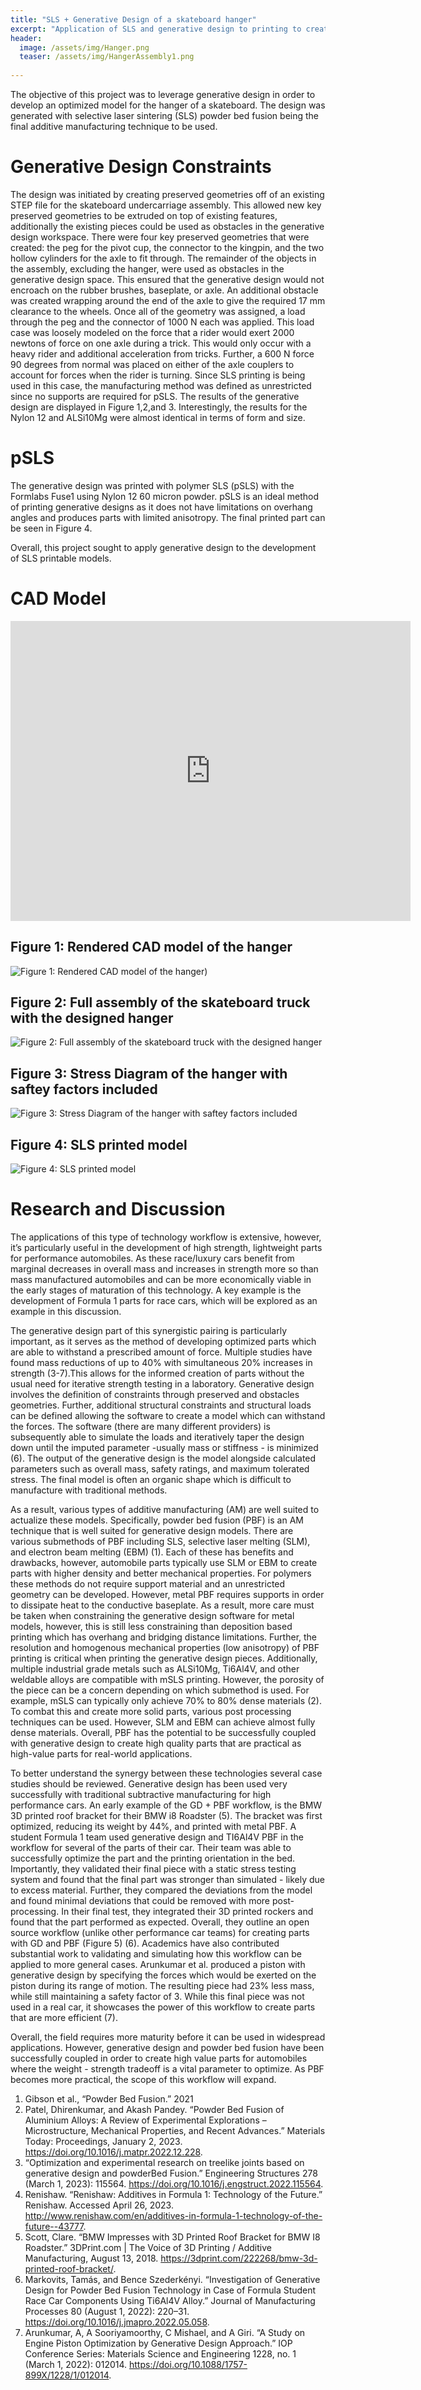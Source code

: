 ```yaml
---
title: "SLS + Generative Design of a skateboard hanger"
excerpt: "Application of SLS and generative design to printing to create a skateboard hanger"
header:
  image: /assets/img/Hanger.png
  teaser: /assets/img/HangerAssembly1.png
   
---
```


The objective of this project was to leverage generative design in order to develop an optimized model for the hanger of a skateboard. The design was generated with selective laser sintering  (SLS) powder bed fusion being the final additive manufacturing technique to be used. 

# Generative Design Constraints

The design was initiated by creating preserved geometries off of an existing STEP file for the skateboard undercarriage assembly. This allowed new key preserved geometries to be extruded on top of existing features, additionally the existing pieces could be used as obstacles in the generative design workspace. There were four key preserved geometries that were created: the peg for the pivot cup, the connector to the kingpin, and the two hollow cylinders for the axle to fit through. The remainder of the objects in the assembly, excluding the hanger, were used as obstacles in the generative design space. This ensured that the generative design would not encroach on the rubber brushes, baseplate, or axle. An additional obstacle was created wrapping around the end of the axle to give the required 17 mm clearance to the wheels. Once all of the geometry was assigned, a load through the peg and the connector of 1000 N each was applied. This load case was loosely modeled on the force that a rider would exert  2000 newtons of force on one axle during a trick. This would only occur with a heavy rider and additional acceleration from tricks. Further, a 600 N force 90 degrees from normal was placed on either of the axle couplers to account for forces when the rider is turning. Since SLS printing is being used in this case, the manufacturing method was defined as unrestricted since no supports are required for pSLS. The results of the generative design are displayed in Figure 1,2,and 3. Interestingly, the results for the Nylon 12 and ALSi10Mg were almost identical in terms of form and size.


# pSLS

The generative design was printed with polymer SLS (pSLS) with the Formlabs Fuse1 using Nylon 12 60 micron powder. pSLS is an ideal method of printing generative designs as it does not have limitations on overhang angles and produces parts with limited anisotropy. The final printed part can be seen in Figure 4.


Overall, this project sought to apply generative design to the development of SLS printable models. 


# CAD Model
<iframe src="https://vanderbilt643.autodesk360.com/shares/public/SH512d4QTec90decfa6e5f43cc7128a5806f?mode=embed" width="640" height="480" allowfullscreen="true" webkitallowfullscreen="true" mozallowfullscreen="true"  frameborder="0"></iframe>

## Figure 1: Rendered CAD model of the hanger

![Figure 1: Rendered CAD model of the hanger)](/assets/img/Hanger.png)

## Figure 2: Full assembly of the skateboard truck with the designed hanger
![Figure 2: Full assembly of the skateboard truck with the designed hanger](/assets/img/HangerAssembly1.png)

## Figure 3: Stress Diagram of the hanger with saftey factors included
![Figure 3: Stress Diagram of the hanger with saftey factors included](/assets/img/StressDiagramHanger.png)


## Figure 4: SLS printed model
![Figure 4: SLS printed model](/assets/img/Fluidic1.jpg)



# Research and Discussion

The applications of this type of technology workflow is extensive, however, it’s particularly useful in the development of high strength, lightweight parts for performance automobiles. As these race/luxury cars benefit from marginal decreases in overall mass and increases in strength more so than mass manufactured automobiles and can be more economically viable in the early stages of maturation of this technology. A key example is the development of Formula 1 parts for race cars, which will be explored as an example in this discussion. 
 
The generative design part of this synergistic pairing is particularly important, as it serves as the method of developing optimized parts which are able to withstand a prescribed amount of force. Multiple studies have found mass reductions of up to 40% with simultaneous 20% increases in strength (3-7).This allows for the informed creation of parts without the usual need for iterative strength testing in a laboratory. Generative design involves the definition of constraints through preserved and obstacles geometries. Further, additional structural constraints and structural loads can be defined allowing the software to create a model which can withstand the forces. The software (there are many different providers) is subsequently able to simulate the loads and iteratively taper the design down until the imputed parameter -usually mass or stiffness - is minimized (6). The output of the generative design is the model alongside calculated parameters such as overall mass, safety ratings, and maximum tolerated stress. The final model is often an organic shape which is difficult to manufacture with traditional methods. 

As a result, various types of additive manufacturing (AM) are well suited to actualize these models. Specifically, powder bed fusion (PBF) is an AM technique that is well suited for generative design models. There are various submethods of PBF including SLS, selective laser melting (SLM), and electron beam melting (EBM) (1). Each of these has benefits and drawbacks, however, automobile parts typically use SLM or EBM to create parts with higher density and better mechanical properties. For polymers these methods do not require support material and an unrestricted geometry can be developed. However, metal PBF requires supports in order to dissipate heat to the conductive baseplate. As a result, more care must be taken when constraining the generative design software for metal models, however, this is still less constraining than deposition based printing which has overhang and bridging distance limitations. Further, the resolution and homogenous mechanical properties (low anisotropy) of PBF printing is critical when printing the generative design pieces. Additionally, multiple industrial grade metals such as ALSi10Mg, Ti6Al4V, and other weldable alloys are compatible with mSLS printing. However, the porosity of the piece can be a concern depending on which submethod is used. For example, mSLS can typically only achieve 70% to 80% dense materials (2). To combat this and create more solid parts, various post processing techniques can be used. However, SLM and EBM can achieve almost fully dense materials. Overall, PBF has the potential to be successfully coupled with generative design to create high quality parts that are practical as high-value parts for real-world applications.

To better understand the synergy between these technologies several case studies should be reviewed. Generative design has been used very successfully with traditional subtractive manufacturing for high performance cars. An early example of the GD + PBF workflow, is the BMW 3D printed roof bracket for their BMW i8 Roadster (5). The bracket was first optimized, reducing its weight by 44%, and printed with metal PBF. A student Formula 1 team used generative design and TI6Al4V PBF in the workflow for several of the parts of their car. Their team was able to successfully optimize the part and the printing orientation in the bed. Importantly, they validated their final piece with a static stress testing system and found that the final part was stronger than simulated - likely due to excess material. Further, they compared the deviations from the model and found minimal deviations that could be removed with more post-processing. In their final test, they integrated their 3D printed rockers and found that the part performed as expected. Overall, they outline an open source workflow (unlike other performance car teams) for creating parts with GD and PBF (Figure 5) (6). Academics have also contributed substantial work to validating and simulating how this workflow can be applied to more general cases. Arunkumar et al. produced a piston with generative design by specifying the forces which would be exerted on the piston during its range of motion. The resulting piece had 23% less mass, while still maintaining a safety factor of 3. While this final piece was not used in a real car, it showcases the power of this workflow to create parts that are more efficient (7). 

Overall, the field requires more maturity before it can be used in widespread applications. However, generative design and powder bed fusion have been successfully coupled in order to create high value parts for automobiles where the weight - strength tradeoff is a vital parameter to optimize. As PBF becomes more practical, the scope of this workflow will expand. 



1) Gibson et al., “Powder Bed Fusion.” 2021
2) Patel, Dhirenkumar, and Akash Pandey. “Powder Bed Fusion of Aluminium Alloys: A Review of Experimental Explorations – Microstructure, Mechanical Properties, and Recent Advances.” Materials Today: Proceedings, January 2, 2023. https://doi.org/10.1016/j.matpr.2022.12.228.
3) “Optimization and experimental research on treelike joints based on generative design and powderBed Fusion.” Engineering Structures 278 (March 1, 2023): 115564. https://doi.org/10.1016/j.engstruct.2022.115564.
4) Renishaw. “Renishaw: Additives in Formula 1: Technology of the Future.” Renishaw. Accessed April 26, 2023. http://www.renishaw.com/en/additives-in-formula-1-technology-of-the-future--43777.
5) Scott, Clare. “BMW Impresses with 3D Printed Roof Bracket for BMW I8 Roadster.” 3DPrint.com | The Voice of 3D Printing / Additive Manufacturing, August 13, 2018. https://3dprint.com/222268/bmw-3d-printed-roof-bracket/.
6) Markovits, Tamás, and Bence Szederkényi. “Investigation of Generative Design for Powder Bed Fusion Technology in Case of Formula Student Race Car Components Using Ti6Al4V Alloy.” Journal of Manufacturing Processes 80 (August 1, 2022): 220–31. https://doi.org/10.1016/j.jmapro.2022.05.058.
7) Arunkumar, A, A Sooriyamoorthy, C Mishael, and A Giri. “A Study on Engine Piston Optimization by Generative Design Approach.” IOP Conference Series: Materials Science and Engineering 1228, no. 1 (March 1, 2022): 012014. https://doi.org/10.1088/1757-899X/1228/1/012014.
